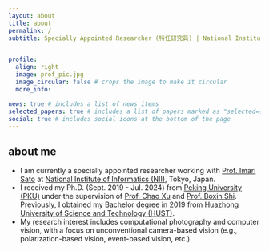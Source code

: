 ```yaml
---
layout: about
title: about
permalink: /
subtitle: Specially Appointed Researcher (特任研究員) | National Institute of Informatics (国立情報学研究所)


profile:
  align: right
  image: prof_pic.jpg
  image_circular: false # crops the image to make it circular
  more_info: 

news: true # includes a list of news items
selected_papers: true # includes a list of papers marked as "selected={true}"
social: true # includes social icons at the bottom of the page
---
```


## about me

* I am currently a specially appointed researcher working with [Prof. Imari Sato](https://www.nii.ac.jp/en/faculty/digital_content/sato_imari/) at <a href='https://www.nii.ac.jp/en/'>National Institute of Informatics (NII)</a>, Tokyo, Japan.
* I received my Ph.D. (Sept. 2019 - Jul. 2024) from [Peking University (PKU)](https://english.pku.edu.cn/) under the supervision of [Prof. Chao Xu](https://www.cis.pku.edu.cn/info/1177/1375.htm) and [Prof. Boxin Shi](https://camera.pku.edu.cn/team). Previously, I obtained my Bachelor degree in 2019 from [Huazhong University of Science and Technology (HUST)](https://english.hust.edu.cn/). 
* My research interest includes computational photography and computer vision, with a focus on unconventional camera-based vision (e.g., polarization-based vision, event-based vision, etc.).
